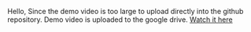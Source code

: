 Hello, Since the demo video is too large to upload directly into the github repository. Demo video is uploaded to the google drive. [Watch it here](https://drive.google.com/file/d/1C1Z0yXYaYxLx5Naql7Gf0kbli4E2-Z9w/view?usp=share_link)
